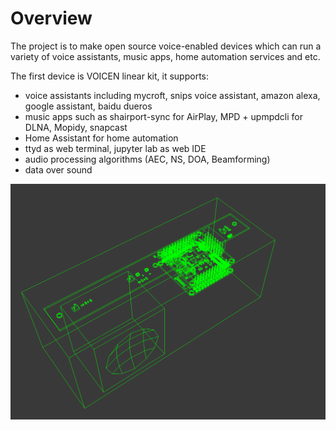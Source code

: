 # Overview

The project is to make open source voice-enabled devices which can run a variety of voice assistants, music apps, home automation services and etc.

The first device is VOICEN linear kit, it supports:

+ voice assistants including mycroft, snips voice assistant, amazon alexa, google assistant, baidu dueros
+ music apps such as shairport-sync for AirPlay, MPD + upmpdcli for DLNA, Mopidy, snapcast
+ Home Assistant for home automation
+ ttyd as web terminal, jupyter lab as web IDE
+ audio processing algorithms (AEC, NS, DOA, Beamforming)
+ data over sound

![](assets/images/speaker_oblique_view.png)
